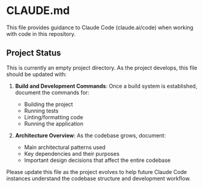 # CLAUDE.md

This file provides guidance to Claude Code (claude.ai/code) when working with code in this repository.

## Project Status

This is currently an empty project directory. As the project develops, this file should be updated with:

1. **Build and Development Commands**: Once a build system is established, document the commands for:
   - Building the project
   - Running tests
   - Linting/formatting code
   - Running the application

2. **Architecture Overview**: As the codebase grows, document:
   - Main architectural patterns used
   - Key dependencies and their purposes
   - Important design decisions that affect the entire codebase

Please update this file as the project evolves to help future Claude Code instances understand the codebase structure and development workflow.
